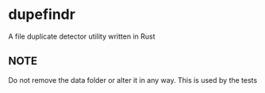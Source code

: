 # dupefindr
A file duplicate detector utility written in Rust

## NOTE
Do not remove the data folder or alter it in any way.  This is used by the tests
